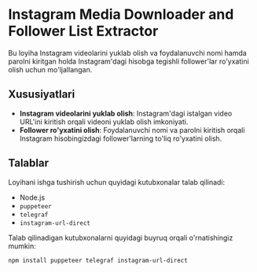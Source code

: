 # Instagram Media Downloader and Follower List Extractor

Bu loyiha Instagram videolarini yuklab olish va foydalanuvchi nomi hamda parolni kiritgan holda Instagram'dagi hisobga tegishli follower'lar ro'yxatini olish uchun mo'ljallangan.

## Xususiyatlari

- **Instagram videolarini yuklab olish**: Instagram'dagi istalgan video URL'ini kiritish orqali videoni yuklab olish imkoniyati.
- **Follower ro'yxatini olish**: Foydalanuvchi nomi va parolni kiritish orqali Instagram hisobingizdagi follower'larning to'liq ro'yxatini olish.

## Talablar

Loyihani ishga tushirish uchun quyidagi kutubxonalar talab qilinadi:

- Node.js
- `puppeteer`
- `telegraf`
- `instagram-url-direct`

Talab qilinadigan kutubxonalarni quyidagi buyruq orqali o'rnatishingiz mumkin:

```bash
npm install puppeteer telegraf instagram-url-direct
